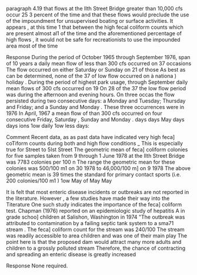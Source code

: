 paragraph 4.19 that flows at the IIth Street Bridge greater than 10,000 cfs occur 25 3 percent of the time and that these flows would preclude the use of the impoundment for unsupervised boating or surface activities. It appears , at this time 1 that between the high fecal coliform counts which are present almost al1 of the time and the aforementioned percentage of high flows , it would not be safe for recreationists to use the impounded area most of the time

Response During the period of October 1965 through September 1976, span of 10 years a daily mean flow of less than 300 cfs occurred on 37 occasions The flow occurred on either Saturday or Sunday on 21 of those As best as can be determined, none of the 37 of Iow flow occurred on à nationa ) holiday . During the period of highest park usage, through September daily mean flows of 300 cfs occurred on 19 On 28 of the 37 the Iow flow period was during the afternoon and evening hours. On three occas the flow persisted during two consecutive days: a Monday and Tuesday; Thursday and Friday; and a Sunday and Monday . These three occurrences were in 1976 In April, 1967 a mean flow of than 300 cfs occurred on four consecutive Friday, Saturday , Sunday and Monday . days days May days days ions 1ow daily 1ow less days:

Comment Recent data, as as past data have indicated very high feca] coTiform counts during both and high flow conditions \_ This is especially true for Street to 5Ist Street The geometric mean of feca] coliform colonies for five samples taken from 9 through 1 June 1978 at the Ilth Street Bridge was 7783 colonies per 100 n The range the geometric mean for these colonies was 500/100 m1 on 30 1978 to 46,000/100 m] on 9 1978 The above geometric mean is 39 times the standard for primary contact sports (i.e. 200 colonies/100 m1 ) 1ow May of May May

It is felt that most enteric disease incidents or outbreaks are not reported in the Iiterature. However , a few studies have made their way into the Titerature One such study indicates the importance of the feca] coliform test. Chapman (1976) reported on an epidemiologic study of hepatitis A in grade schoo] children at Salishon, Washington in 1974 "The outbreak was attributed to contamination by a failing septic tank system to a sma71 stream . The feca] coliform count for the stream was 240/100 The stream was readily accessible to area children and was one of their main play The point here is that the proposed dam would attract many more adults and children to a grossly polluted stream Therefore, the chance of contracting and spreading an enteric disease is greatly increased

Response None required.